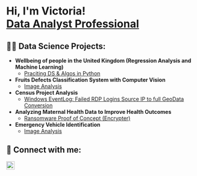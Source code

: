 <h1>Hi, I'm Victoria! <br/><a href=https://www.linkedin.com/in/victoria-joseph-aa802922b/)/">Data Analyst Professional</a>

<h2>👨‍💻 Data Science Projects:</h2>

- <b>Wellbeing of people in the United Kingdom (Regression Analysis and Machine Learning) </b>
  - [Praciting DS & Algos in Python](https://)
- <b>Fruits Defects Classification System with Computer Vision</b>
  - [Image Analysis](https://github.com/Vicky-monioluwa/Fruits_defect_classification) <b><i></b></i>
- <b>Census Project Analysis </b>
  - [Windows EventLog: Failed RDP Logins Source IP to full GeoData Conversion](https://)
- <b>Analyzing Maternal Health Data to Improve Health Outcomes</b>
  - [Ransomware Proof of Concept (Encrypter)](https://)
- <b>Emergency Vehicle Identification</b>
  - [Image Analysis](https:/)

<h2> 🤳 Connect with me:</h2>


[<img align="left" alt="Vicky-monioluwa | LinkedIn" width="22px" src="https://cdn.jsdelivr.net/npm/simple-icons@v3/icons/linkedin.svg" />][linkedin]

[linkedin]: https://www.linkedin.com/in/victoria-joseph-aa802922b/



